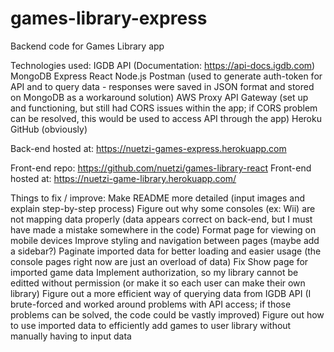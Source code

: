 # games-library-express
 Backend code for Games Library app


Technologies used:
IGDB API (Documentation: https://api-docs.igdb.com)
MongoDB
Express
React
Node.js
Postman (used to generate auth-token for API and to query data - responses were saved in JSON format and stored on MongoDB as a workaround solution)
AWS Proxy API Gateway (set up and functioning, but still had CORS issues within the app; if CORS problem can be resolved, this would be used to access API through the app)
Heroku
GitHub (obviously)

Back-end hosted at: https://nuetzi-games-express.herokuapp.com

Front-end repo: https://github.com/nuetzi/games-library-react
Front-end hosted at: https://nuetzi-game-library.herokuapp.com/



Things to fix / improve:
Make README more detailed (input images and explain step-by-step process)
Figure out why some consoles (ex: Wii) are not mapping data properly (data appears correct on back-end, but I must have made a mistake somewhere in the code)
Format page for viewing on mobile devices
Improve styling and navigation between pages (maybe add a sidebar?)
Paginate imported data for better loading and easier usage (the console pages right now are just an overload of data)
Fix Show page for imported game data
Implement authorization, so my library cannot be editted without permission (or make it so each user can make their own library)
Figure out a more efficient way of querying data from IGDB API (I brute-forced and worked around problems with API access; if those problems can be solved, the code could be vastly improved)
Figure out how to use imported data to efficiently add games to user library without manually having to input data